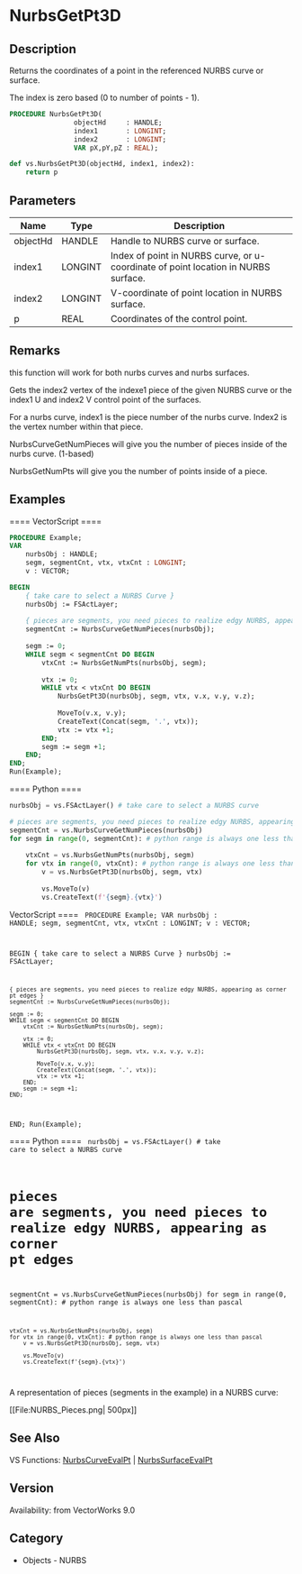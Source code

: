 # NurbsGetPt3D

## Description
Returns the coordinates of a point in the referenced NURBS curve or surface.

The index is zero based (0 to number of points - 1).

```pascal
PROCEDURE NurbsGetPt3D(
				objectHd     : HANDLE;
				index1       : LONGINT;
				index2       : LONGINT;
				VAR pX,pY,pZ : REAL);
```

```python
def vs.NurbsGetPt3D(objectHd, index1, index2):
    return p
```

## Parameters
|Name|Type|Description|
|---|---|---|
|objectHd|HANDLE|Handle to NURBS curve or surface.|
|index1|LONGINT|Index of point in NURBS curve, or u-coordinate of point location in NURBS surface.|
|index2|LONGINT|V-coordinate of point location in NURBS surface.|
|p|REAL|Coordinates of the control point.|

## Remarks
this function will work for both nurbs curves and nurbs surfaces. 

Gets the index2 vertex of the indexe1 piece of the given NURBS curve or the index1 U and index2 V control point of the surfaces.

For a nurbs curve, index1 is the piece number of the nurbs curve. Index2 is the vertex number within that piece.

NurbsCurveGetNumPieces will give you the number of pieces inside of the nurbs curve. (1-based)

NurbsGetNumPts will give you the number of points inside of a piece.

## Examples
==== VectorScript ====
```pascal
PROCEDURE Example;
VAR
    nurbsObj : HANDLE;
    segm, segmentCnt, vtx, vtxCnt : LONGINT;
    v : VECTOR;

BEGIN
    { take care to select a NURBS Curve }
    nurbsObj := FSActLayer;
	
    { pieces are segments, you need pieces to realize edgy NURBS, appearing as corner pt edges }
    segmentCnt := NurbsCurveGetNumPieces(nurbsObj);
   
    segm := 0;
    WHILE segm < segmentCnt DO BEGIN
        vtxCnt := NurbsGetNumPts(nurbsObj, segm);
        
        vtx := 0;
        WHILE vtx < vtxCnt DO BEGIN
            NurbsGetPt3D(nurbsObj, segm, vtx, v.x, v.y, v.z);
			
            MoveTo(v.x, v.y);
            CreateText(Concat(segm, '.', vtx));
            vtx := vtx +1;
        END;
        segm := segm +1;
    END;
END;
Run(Example);
```
==== Python ====
```python
nurbsObj = vs.FSActLayer() # take care to select a NURBS curve

# pieces are segments, you need pieces to realize edgy NURBS, appearing as corner pt edges
segmentCnt = vs.NurbsCurveGetNumPieces(nurbsObj) 
for segm in range(0, segmentCnt): # python range is always one less than pascal
	
	vtxCnt = vs.NurbsGetNumPts(nurbsObj, segm)
	for vtx in range(0, vtxCnt): # python range is always one less than pascal
		v = vs.NurbsGetPt3D(nurbsObj, segm, vtx)
		
		vs.MoveTo(v)
		vs.CreateText(f'{segm}.{vtx}')
```
VectorScript ====
<code lang="pas">
PROCEDURE Example;
VAR
    nurbsObj : HANDLE;
    segm, segmentCnt, vtx, vtxCnt : LONGINT;
    v : VECTOR;

BEGIN
    { take care to select a NURBS Curve }
    nurbsObj := FSActLayer;
	
    { pieces are segments, you need pieces to realize edgy NURBS, appearing as corner pt edges }
    segmentCnt := NurbsCurveGetNumPieces(nurbsObj);
   
    segm := 0;
    WHILE segm < segmentCnt DO BEGIN
        vtxCnt := NurbsGetNumPts(nurbsObj, segm);
        
        vtx := 0;
        WHILE vtx < vtxCnt DO BEGIN
            NurbsGetPt3D(nurbsObj, segm, vtx, v.x, v.y, v.z);
			
            MoveTo(v.x, v.y);
            CreateText(Concat(segm, '.', vtx));
            vtx := vtx +1;
        END;
        segm := segm +1;
    END;
END;
Run(Example);
</code>

==== Python ====
<code lang="py">
nurbsObj = vs.FSActLayer() # take care to select a NURBS curve

# pieces are segments, you need pieces to realize edgy NURBS, appearing as corner pt edges
segmentCnt = vs.NurbsCurveGetNumPieces(nurbsObj) 
for segm in range(0, segmentCnt): # python range is always one less than pascal
	
	vtxCnt = vs.NurbsGetNumPts(nurbsObj, segm)
	for vtx in range(0, vtxCnt): # python range is always one less than pascal
		v = vs.NurbsGetPt3D(nurbsObj, segm, vtx)
		
		vs.MoveTo(v)
		vs.CreateText(f'{segm}.{vtx}')
</code>

A representation of pieces (segments in the example) in a NURBS curve:

[[File:NURBS_Pieces.png| 500px]]

## See Also
VS Functions:
[NurbsCurveEvalPt](NurbsCurveEvalPt.md) 
| [NurbsSurfaceEvalPt](NurbsSurfaceEvalPt.md)

## Version
Availability: from VectorWorks 9.0

## Category
* Objects - NURBS

